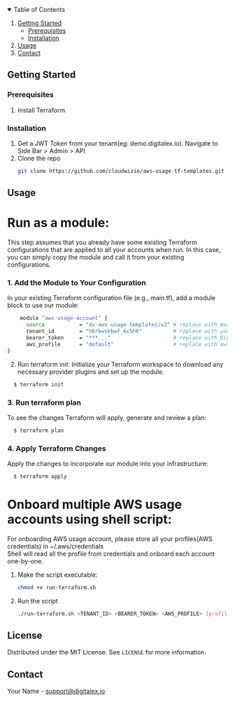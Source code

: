 <!-- PROJECT LOGO -->

<!-- TABLE OF CONTENTS -->
<details open="open">
  <summary>Table of Contents</summary>
  <ol>
    <li>
      <a href="#getting-started">Getting Started</a>
      <ul>
        <li><a href="#prerequisites">Prerequisites</a></li>
        <li><a href="#installation">Installation</a></li>
      </ul>
    </li>
    <li><a href="#usage">Usage</a></li>
    <li><a href="#contact">Contact</a></li>
  </ol>
</details>

<!-- GETTING STARTED -->
## Getting Started



### Prerequisites

1. Install Terraform
   

### Installation

1. Get a JWT Token from your tenant(eg: demo.digitalex.io). Navigate to Side Bar > Admin > API
2. Clone the repo
   ```sh
   git clone https://github.com/cloudwizio/aws-usage-tf-templates.git
   ```

<!-- USAGE EXAMPLES -->
## Usage

# Run as a module:
This step assumes that you already have some existing Terraform configurations that are applied to all your accounts when run. In this case, you can simply copy the module and call it from your existing configurations.

### 1. Add the Module to Your Configuration
  In your existing Terraform configuration file (e.g., main.tf), add a module block to use our module:

```sh
    module "aws-usage-account" {
      source           = "dx-aws-usage-templates/v2" # replace with module path based on your folder structure
      tenant_id        = "h6rbwskbwf_6x5h6"          # replace with your DigitalEx tenant id
      bearer_token     = "***..."                    # replace with DigitalEx JWT token
      aws_profile      = "default"                   # replace with aws profile name present in ~/.aws/credentials
}
```

2. Run terraform init:
Initialize your Terraform workspace to download any necessary provider plugins and set up the module.

```sh
  $ terraform init
```

### 3. Run terraform plan
To see the changes Terraform will apply, generate and review a plan:

```sh
  $ terraform plan
```

### 4. Apply Terraform Changes
Apply the changes to incorporate our module into your infrastructure:

```sh
  $ terraform apply
```

# Onboard multiple AWS usage accounts using shell script:

For onboarding AWS usage account, please store all your profiles(AWS credentials) in ~/.aws/credentials  
Shell will read all the profile from credentials and onboard each account one-by-one.

1. Make the script executable:
    ```sh 
    chmod +x run-terraform.sh
    ```

2. Run the script
    ```sh 
    ./run-terraform.sh <TENANT_ID> <BEARER_TOKEN> <AWS_PROFILE> [profile2] [profile3] ...
    ```
<!-- LICENSE -->
## License

Distributed under the MIT License. See `LICENSE` for more information.

<!-- CONTACT -->
## Contact

Your Name - support@digitalex.io
